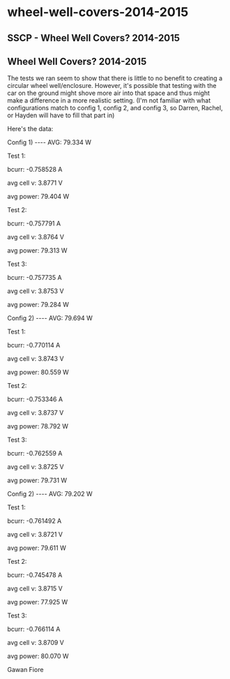 # wheel-well-covers-2014-2015

## SSCP - Wheel Well Covers? 2014-2015

## Wheel Well Covers? 2014-2015

The tests we ran seem to show that there is little to no benefit to creating a circular wheel well/enclosure. However, it's possible that testing with the car on the ground might shove more air into that space and thus might make a difference in a more realistic setting. (I'm not familiar with what configurations match to config 1, config 2, and config 3, so Darren, Rachel, or Hayden will have to fill that part in)

Here's the data:

Config 1) ---- AVG: 79.334 W

&#x20;  Test 1:

&#x20;     bcurr: -0.758528 A

&#x20;     avg cell v: 3.8771 V

&#x20;     avg power: 79.404 W

&#x20; Test 2:

&#x20;     bcurr: -0.757791 A

&#x20;     avg cell v: 3.8764 V

&#x20;     avg power: 79.313 W

&#x20; Test 3:

&#x20;     bcurr: -0.757735 A

&#x20;     avg cell v: 3.8753 V

&#x20;     avg power: 79.284 W

Config 2) ---- AVG: 79.694 W

&#x20;  Test 1:

&#x20;     bcurr: -0.770114 A

&#x20;     avg cell v: 3.8743 V

&#x20;     avg power: 80.559 W

&#x20; Test 2:

&#x20;     bcurr: -0.753346 A

&#x20;     avg cell v: 3.8737 V

&#x20;     avg power: 78.792 W

&#x20; Test 3:

&#x20;     bcurr: -0.762559 A

&#x20;     avg cell v: 3.8725 V

&#x20;     avg power: 79.731 W

Config 2) ---- AVG: 79.202 W

&#x20;  Test 1:

&#x20;     bcurr: -0.761492 A

&#x20;     avg cell v: 3.8721 V

&#x20;     avg power: 79.611 W

&#x20; Test 2:

&#x20;     bcurr: -0.745478 A

&#x20;     avg cell v: 3.8715 V

&#x20;     avg power: 77.925 W

&#x20; Test 3:

&#x20;     bcurr: -0.766114 A

&#x20;     avg cell v: 3.8709 V

&#x20;     avg power: 80.070 W

Gawan Fiore
